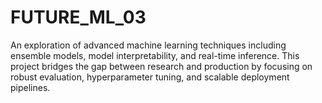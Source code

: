 # FUTURE_ML_03
An exploration of advanced machine learning techniques including ensemble models, model interpretability, and real-time inference. This project bridges the gap between research and production by focusing on robust evaluation, hyperparameter tuning, and scalable deployment pipelines.

